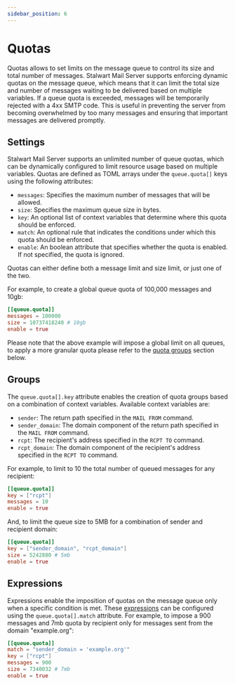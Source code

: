 ```yaml
---
sidebar_position: 6
---
```


# Quotas

Quotas allows to set limits on the message queue to control its size and total number of messages. Stalwart Mail Server supports enforcing dynamic quotas on the message queue, which means that it can limit the total size and number of messages waiting to be delivered based on multiple variables. If a queue quota is exceeded, messages will be temporarily rejected with a 4xx SMTP code. This is useful in preventing the server from becoming overwhelmed by too many messages and ensuring that important messages are delivered promptly.

## Settings

Stalwart Mail Server supports an unlimited number of queue quotas, which can be dynamically configured to limit resource usage based on multiple variables. Quotas are defined as TOML arrays under the `queue.quota[]` keys using the following attributes:

- `messages`: Specifies the maximum number of messages that will be allowed.
- `size`: Specifies the maximum queue size in bytes.
- `key`: An optional list of context variables that determine where this quota should be enforced.
- `match`: An optional rule that indicates the conditions under which this quota should be enforced.
- `enable`: An boolean attribute that specifies whether the quota is enabled. If not specified, the quota is ignored.

Quotas can either define both a message limit and size limit, or just one of the two.

For example, to create a global queue quota of 100,000 messages and 10gb:

```toml
[[queue.quota]]
messages = 100000
size = 10737418240 # 10gb
enable = true
```

Please note that the above example will impose a global limit on all queues, to apply a more granular quota please refer to the [quota groups](#groups) section below.

## Groups

The `queue.quota[].key` attribute enables the creation of quota groups based on a combination of context variables. Available context variables are:

- `sender`: The return path specified in the `MAIL FROM` command.
- `sender_domain`: The domain component of the return path specified in the `MAIL FROM` command.
- `rcpt`: The recipient's address specified in the `RCPT TO` command.
- `rcpt_domain`: The domain component of the recipient's address specified in the `RCPT TO` command.

For example, to limit to 10 the total number of queued messages for any recipient:

```toml
[[queue.quota]]
key = ["rcpt"]
messages = 10
enable = true
```

And, to limit the queue size to 5MB for a combination of sender and recipient domain:

```toml
[[queue.quota]]
key = ["sender_domain", "rcpt_domain"]
size = 5242880 # 5mb
enable = true
```

## Expressions

Expressions enable the imposition of quotas on the message queue only when a specific condition is met. These [expressions](/docs/configuration/expressions/overview) can be configured using the `queue.quota[].match` attribute. For example, to impose a 900 messages and 7mb quota by recipient only for messages sent from the domain "example.org":

```toml
[[queue.quota]]
match = "sender_domain = 'example.org'"
key = ["rcpt"]
messages = 900
size = 7340032 # 7mb
enable = true
```
